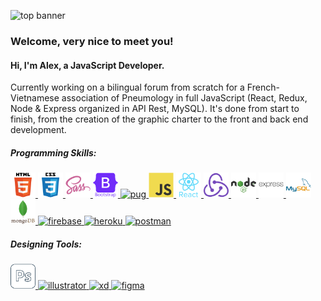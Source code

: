 ![top banner](https://i.ibb.co/Jth7GHp/Banner-Github-v02.jpg)
### Welcome, very nice to meet you!
#### Hi, I'm Alex, a JavaScript Developer.
Currently working on a bilingual forum from scratch for a French-Vietnamese association of Pneumology in full JavaScript (React, Redux, Node & Express organized in API Rest, MySQL). It's done from start to finish, from the creation of the graphic charter to the front and back end development.

<h5 align="left">Programming Skills:</h5>
<p align="left">
   <a href="https://www.w3.org/html/" target="_blank"> <img
         src="https://raw.githubusercontent.com/devicons/devicon/master/icons/html5/html5-original-wordmark.svg"
         alt="html5" width="40" height="40" /> </a>
   <a href="https://www.w3schools.com/css/" target="_blank"> <img
         src="https://raw.githubusercontent.com/devicons/devicon/master/icons/css3/css3-original-wordmark.svg"
         alt="css3" width="40" height="40" /> </a>
   <a href="https://sass-lang.com" target="_blank"> <img
         src="https://raw.githubusercontent.com/devicons/devicon/master/icons/sass/sass-original.svg" alt="sass"
         width="40" height="40" /> </a>
   <a href="https://getbootstrap.com" target="_blank"> <img
         src="https://raw.githubusercontent.com/devicons/devicon/master/icons/bootstrap/bootstrap-plain-wordmark.svg"
         alt="bootstrap" width="40" height="40" /> </a>
   <a href="https://pugjs.org" target="_blank"> <img src="https://cdn.worldvectorlogo.com/logos/pug.svg" alt="pug"
         width="40" height="40" /> </a>
   <a href="https://developer.mozilla.org/en-US/docs/Web/JavaScript" target="_blank"> <img
         src="https://raw.githubusercontent.com/devicons/devicon/master/icons/javascript/javascript-original.svg"
         alt="javascript" width="40" height="40" /> </a>
   <a href="https://reactjs.org/" target="_blank"> <img
         src="https://raw.githubusercontent.com/devicons/devicon/master/icons/react/react-original-wordmark.svg"
         alt="react" width="40" height="40" /> </a>
   <a href="https://redux.js.org" target="_blank"> <img
         src="https://raw.githubusercontent.com/devicons/devicon/master/icons/redux/redux-original.svg" alt="redux"
         width="40" height="40" /> </a>
   <a href="https://nodejs.org" target="_blank"> <img
         src="https://raw.githubusercontent.com/devicons/devicon/master/icons/nodejs/nodejs-original-wordmark.svg"
         alt="nodejs" width="40" height="40" /> </a>
   <a href="https://expressjs.com" target="_blank"> <img
         src="https://raw.githubusercontent.com/devicons/devicon/master/icons/express/express-original-wordmark.svg"
         alt="express" width="40" height="40" /> </a>
   <a href="https://www.mysql.com/" target="_blank"> <img
         src="https://raw.githubusercontent.com/devicons/devicon/master/icons/mysql/mysql-original-wordmark.svg"
         alt="mysql" width="40" height="40" /> </a>
   <a href="https://www.mongodb.com/" target="_blank"> <img
         src="https://raw.githubusercontent.com/devicons/devicon/master/icons/mongodb/mongodb-original-wordmark.svg"
         alt="mongodb" width="40" height="40" /> </a>
   <a href="https://firebase.google.com/" target="_blank"> <img
         src="https://www.vectorlogo.zone/logos/firebase/firebase-icon.svg" alt="firebase" width="40" height="40" />
   </a>
   <a href="https://heroku.com" target="_blank"> <img src="https://www.vectorlogo.zone/logos/heroku/heroku-icon.svg"
         alt="heroku" width="40" height="40" /> </a>
   <a href="https://postman.com" target="_blank"> <img
         src="https://www.vectorlogo.zone/logos/getpostman/getpostman-icon.svg" alt="postman" width="40" height="40" />
   </a>
</p>

<h5 align="left">Designing Tools:</h5>
<p align="left">
   <a href="https://www.photoshop.com/en" target="_blank"> <img
         src="https://raw.githubusercontent.com/devicons/devicon/master/icons/photoshop/photoshop-line.svg"
         alt="photoshop" width="40" height="40" /> </a>
   <a href="https://www.adobe.com/in/products/illustrator.html" target="_blank"> <img
         src="https://www.vectorlogo.zone/logos/adobe_illustrator/adobe_illustrator-icon.svg" alt="illustrator"
         width="40" height="40" /> </a>
   <a href="https://www.adobe.com/products/xd.html" target="_blank"> <img
         src="https://cdn.worldvectorlogo.com/logos/adobe-xd.svg" alt="xd" width="40" height="40" /> </a>
   <a href="https://www.figma.com/" target="_blank"> <img src="https://www.vectorlogo.zone/logos/figma/figma-icon.svg"
         alt="figma" width="40" height="40" /> </a>
</p>
<!--
**Alexb6/Alexb6** is a ✨ _special_ ✨ repository because its `README.md` (this file) appears on your GitHub profile.

Here are some ideas to get you started:

- 🔭 I’m currently working on ...
- 🌱 I’m currently learning ...
- 👯 I’m looking to collaborate on ...
- 🤔 I’m looking for help with ...
- 💬 Ask me about ...
- 📫 How to reach me: ...
- 😄 Pronouns: ...
- ⚡ Fun fact: ...
-->
